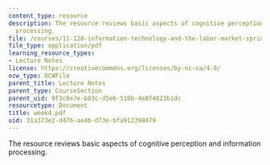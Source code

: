 ```yaml
---
content_type: resource
description: The resource reviews basic aspects of cognitive perception and information
  processing.
file: /courses/11-128-information-technology-and-the-labor-market-spring-2005/31a373e2d476ae4bd73ebfa912398479_week4.pdf
file_type: application/pdf
learning_resource_types:
- Lecture Notes
license: https://creativecommons.org/licenses/by-nc-sa/4.0/
ocw_type: OCWFile
parent_title: Lecture Notes
parent_type: CourseSection
parent_uid: 9f3c0e7e-b83c-d5e6-510b-4e8f4823b1dc
resourcetype: Document
title: week4.pdf
uid: 31a373e2-d476-ae4b-d73e-bfa912398479
---
```

The resource reviews basic aspects of cognitive perception and information processing.